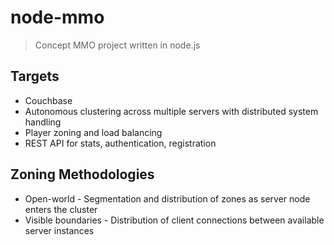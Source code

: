 # node-mmo
> Concept MMO project written in node.js

## Targets
* Couchbase
* Autonomous clustering across multiple servers with distributed system handling
* Player zoning and load balancing
* REST API for stats, authentication, registration

## Zoning Methodologies
* Open-world - Segmentation and distribution of zones as server node enters the cluster
* Visible boundaries - Distribution of client connections between available server instances